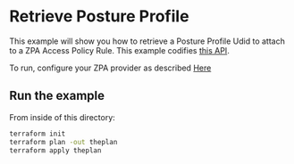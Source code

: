 # Retrieve Posture Profile

This example will show you how to retrieve a Posture Profile Udid to attach to a ZPA Access Policy Rule.
This example codifies [this API](https://help.zscaler.com/zpa/api-reference#/posture-profile-controller/getPostureProfile).

To run, configure your ZPA provider as described [Here](https://github.com/SecurityGeekIO/terraform-provider-zpa/blob/master/website/docs/index.html.markdown)

## Run the example

From inside of this directory:

```bash
terraform init
terraform plan -out theplan
terraform apply theplan
```
